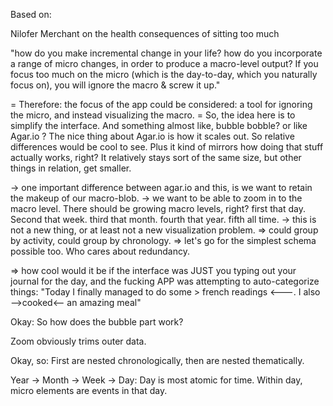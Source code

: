 Based on:

Nilofer Merchant on the health consequences of sitting too much

 "how do you make incremental change in your life?  how do you
 incorporate a range of micro changes, in order to produce a
 macro-level output?  If you focus too much on the micro
 (which is the day-to-day, which you naturally focus on),
 you will ignore the macro & screw it up."

= Therefore: the focus of the app could be considered: a tool for ignoring the micro, and instead visualizing the macro.
= So, the idea here is to simplify the interface.  And something almost like, bubble bobble? or like Agar.io ?
The nice thing about Agar.io is how it scales out.  So relative differences would be cool to see.
Plus it kind of mirrors how doing that stuff actually works, right?  It relatively stays sort of the same size,
but other things in relation, get smaller.

-> one important difference between agar.io and this, is we want to retain the makeup of our macro-blob.
-> we want to be able to zoom in to the macro level.  There should be growing macro levels, right?
first that day.  Second that week.  third that month.  fourth that year.  fifth all time.
-> this is not a new thing, or at least not a new visualization problem.
=> could group by activity, could group by chronology.
=> let's go for the simplest schema possible too.  Who cares about redundancy.


=> how cool would it be if the interface was JUST you typing out your journal for the day, and the fucking APP was attempting
to auto-categorize things:
"Today I finally managed to do some > french readings <---.  I also -->cooked<-- an amazing meal"

Okay: So how does the bubble part work?

Zoom obviously trims outer data.

Okay, so:  First are nested chronologically, then are nested thematically.

Year -> Month -> Week -> Day: Day is most atomic for time.  Within day, micro elements are events in that day.
 
 